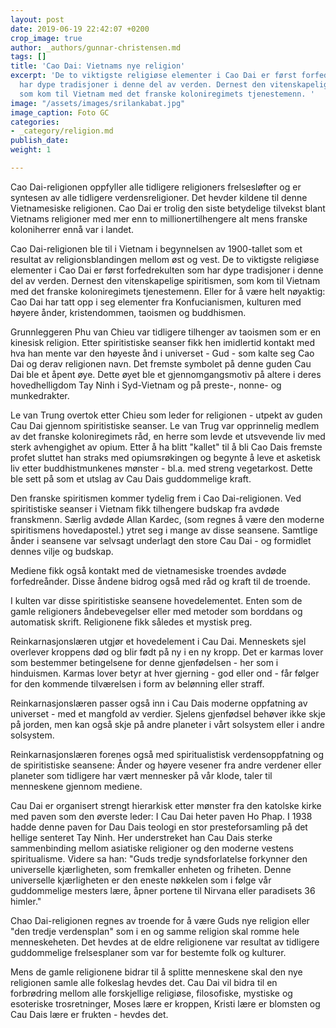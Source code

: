 ```yaml
---
layout: post
date: 2019-06-19 22:42:07 +0200
crop_image: true
author: _authors/gunnar-christensen.md
tags: []
title: 'Cao Dai: Vietnams nye religion'
excerpt: 'De to viktigste religiøse elementer i Cao Dai er først forfedrekulten som
  har dype tradisjoner i denne del av verden. Dernest den vitenskapelige spiritismen,
  som kom til Vietnam med det franske koloniregimets tjenestemenn. '
image: "/assets/images/srilankabat.jpg"
image_caption: Foto GC
categories:
- _category/religion.md
publish_date: 
weight: 1

---
```

Cao Dai-religionen oppfyller alle tidligere religioners frelsesløfter og er syntesen av alle tidligere verdensreligioner. Det hevder kildene til denne Vietnamesiske religionen. Cao Dai er trolig den siste betydelige tilvekst blant Vietnams religioner med mer enn to millionertilhengere alt mens franske koloniherrer ennå var i landet.

Cao Dai-religionen ble til i Vietnam i begynnelsen av 1900-tallet som et resultat av religionsblandingen mellom øst og vest. De to viktigste religiøse elementer i Cao Dai er først forfedrekulten som har dype tradisjoner i denne del av verden. Dernest den vitenskapelige spiritismen, som kom til Vietnam med det franske koloniregimets tjenestemenn. Eller for å være helt nøyaktig: Cao Dai har tatt opp i seg elementer fra Konfucianismen, kulturen med høyere ånder, kristendommen, taoismen og buddhismen.

Grunnleggeren Phu van Chieu var tidligere tilhenger av taoismen som er en kinesisk religion. Etter spiritistiske seanser fikk hen imidlertid kontakt med hva han mente var den høyeste ånd i universet - Gud - som kalte seg Cao Dai og derav religionen navn. Det fremste symbolet på denne guden Cau Dai ble et åpent øye. Dette øyet ble et gjennomgangsmotiv på altere i deres hovedhelligdom Tay Ninh i Syd-Vietnam og på preste-, nonne- og munkedrakter.

Le van Trung overtok etter Chieu som leder for religionen - utpekt av guden Cau Dai gjennom spiritistiske seanser. Le van Trug var opprinnelig medlem av det franske koloniregimets råd, en herre som levde et utsvevende liv med sterk avhengighet av opium. Etter å ha blitt "kallet" til å bli Cao Dais fremste profet sluttet han straks med opiumsrøkingen og begynte å leve et asketisk liv etter buddhistmunkenes mønster - bl.a. med streng vegetarkost. Dette ble sett på som et utslag av Cau Dais guddommelige kraft.

Den franske spiritismen kommer tydelig frem i Cao Dai-religionen. Ved spiritistiske seanser i Vietnam fikk tilhengere budskap fra avdøde franskmenn. Særlig avdøde Allan Kardec, (som regnes å være den moderne spiritismens hovedapostel.) ytret seg i mange av disse seansene. Samtlige ånder i seansene var selvsagt underlagt den store Cau Dai - og formidlet dennes vilje og budskap.

Mediene fikk også kontakt med de vietnamesiske troendes avdøde forfedreånder. Disse åndene bidrog også med råd og kraft til de troende.

I kulten var disse spiritistiske seansene hovedelementet. Enten som de gamle religioners åndebevegelser eller med metoder som borddans og automatisk skrift. Religionene fikk således et mystisk preg.

Reinkarnasjonslæren utgjør et hovedelement i Cau Dai. Menneskets sjel overlever kroppens død og blir født på ny i en ny kropp. Det er karmas lover som bestemmer betingelsene for denne gjenfødelsen - her som i hinduismen. Karmas lover betyr at hver gjerning - god eller ond - får følger for den kommende tilværelsen i form av belønning eller straff.

Reinkarnasjonslæren passer også inn i Cau Dais moderne oppfatning av universet - med et mangfold av verdier. Sjelens gjenfødsel behøver ikke skje på jorden, men kan også skje på andre planeter i vårt solsystem eller i andre solsystem.

Reinkarnasjonslæren forenes også med spiritualistisk verdensoppfatning og de spiritistiske seansene: Ånder og høyere vesener fra andre verdener eller planeter som tidligere har vært mennesker på vår klode, taler til menneskene gjennom mediene.

Cau Dai er organisert strengt hierarkisk etter mønster fra den katolske kirke med paven som den øverste leder: I Cau Dai heter paven Ho Phap. I 1938 hadde denne paven for Dau Dais teologi en stor presteforsamling på det hellige senteret Tay Ninh. Her understreket han Cau Dais sterke sammenbinding mellom asiatiske religioner og den moderne vestens spiritualisme. Videre sa han: "Guds tredje syndsforlatelse forkynner den universelle kjærligheten, som fremkaller enheten og friheten. Denne universelle kjærligheten er den eneste nøkkelen som i følge vår guddommelige mesters lære, åpner portene til Nirvana eller paradisets 36 himler."

Chao Dai-religionen regnes av troende for å være Guds nye religion eller "den tredje verdensplan" som i en og samme religion skal romme hele menneskeheten. Det hevdes at de eldre religionene var resultat av tidligere guddommelige frelsesplaner som var for bestemte folk og kulturer.

Mens de gamle religionene bidrar til å splitte menneskene skal den nye religionen samle alle folkeslag hevdes det. Cau Dai vil bidra til en forbrødring mellom alle forskjellige religiøse, filosofiske, mystiske og esoteriske trosretninger, Moses lære er kroppen, Kristi lære er blomsten og Cau Dais lære er frukten - hevdes det.